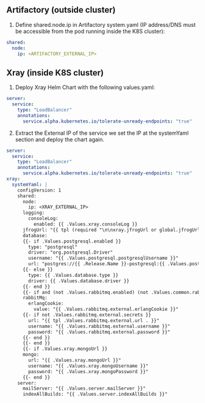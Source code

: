 ## Artifactory (outside cluster)

1. Define shared.node.ip in Artifactory system.yaml (IP address/DNS must be accessible from the pod running inside the K8S cluster):

```yaml
shared:
  node:
    ip: <ARTIFACTORY_EXTERNAL_IP>
```

## Xray (inside K8S cluster)

1. Deploy Xray Helm Chart with the following values.yaml:

```yaml
server: 
  service:
    type: "LoadBalancer"
    annotations:
      service.alpha.kubernetes.io/tolerate-unready-endpoints: "true"
```

2. Extract the External IP of the service we set the IP at the systemYaml section and deploy the chart again.

```yaml
server: 
  service:
    type: "LoadBalancer"
    annotations:
      service.alpha.kubernetes.io/tolerate-unready-endpoints: "true"
xray:
  systemYaml: |
    configVersion: 1
    shared:
      node:
        ip: <XRAY_EXTERNAL_IP>
      logging:
        consoleLog:
          enabled: {{ .Values.xray.consoleLog }}
      jfrogUrl: "{{ tpl (required "\n\nxray.jfrogUrl or global.jfrogUrl is required! This allows to connect to Artifactory.\nYou can copy the JFrog URL from Admin > Security > Settings" (include "xray.jfrogUrl" .)) . }}"
      database:
      {{- if .Values.postgresql.enabled }}
        type: "postgresql"
        driver: "org.postgresql.Driver"
        username: "{{ .Values.postgresql.postgresqlUsername }}"
        url: "postgres://{{ .Release.Name }}-postgresql:{{ .Values.postgresql.service.port }}/{{ .Values.postgresql.postgresqlDatabase }}?sslmode=disable"
      {{- else }}
        type: {{ .Values.database.type }}
        driver: {{ .Values.database.driver }}
      {{- end }}
      {{- if and (not .Values.rabbitmq.enabled) (not .Values.common.rabbitmq.connectionConfigFromEnvironment) }}
      rabbitMq:
        erlangCookie:
          value: "{{ .Values.rabbitmq.external.erlangCookie }}"
      {{- if not .Values.rabbitmq.external.secrets }}
        url: "{{ tpl .Values.rabbitmq.external.url . }}"
        username: "{{ .Values.rabbitmq.external.username }}"
        password: "{{ .Values.rabbitmq.external.password }}"
      {{- end }}
      {{- end }}
      {{- if .Values.xray.mongoUrl }}
      mongo:
        url: "{{ .Values.xray.mongoUrl }}"
        username: "{{ .Values.xray.mongoUsername }}"
        password: "{{ .Values.xray.mongoPassword }}"
      {{- end }}
    server:
      mailServer: "{{ .Values.server.mailServer }}"
      indexAllBuilds: "{{ .Values.server.indexAllBuilds }}"
```
